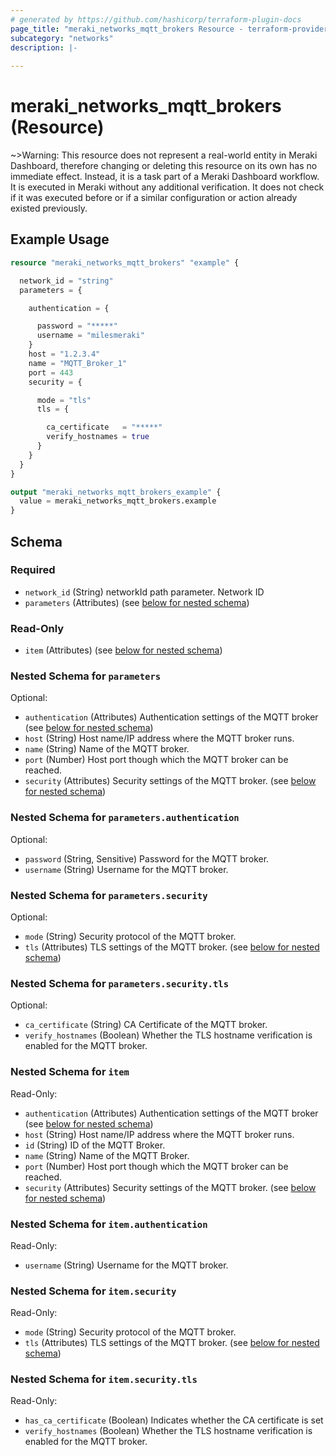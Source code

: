 ```yaml
---
# generated by https://github.com/hashicorp/terraform-plugin-docs
page_title: "meraki_networks_mqtt_brokers Resource - terraform-provider-meraki"
subcategory: "networks"
description: |-
  
---
```


# meraki_networks_mqtt_brokers (Resource)



~>Warning: This resource does not represent a real-world entity in Meraki Dashboard, therefore changing or deleting this resource on its own has no immediate effect. Instead, it is a task part of a Meraki Dashboard workflow. It is executed in Meraki without any additional verification. It does not check if it was executed before or if a similar configuration or action 
already existed previously.


## Example Usage

```terraform
resource "meraki_networks_mqtt_brokers" "example" {

  network_id = "string"
  parameters = {

    authentication = {

      password = "*****"
      username = "milesmeraki"
    }
    host = "1.2.3.4"
    name = "MQTT_Broker_1"
    port = 443
    security = {

      mode = "tls"
      tls = {

        ca_certificate   = "*****"
        verify_hostnames = true
      }
    }
  }
}

output "meraki_networks_mqtt_brokers_example" {
  value = meraki_networks_mqtt_brokers.example
}
```

<!-- schema generated by tfplugindocs -->
## Schema

### Required

- `network_id` (String) networkId path parameter. Network ID
- `parameters` (Attributes) (see [below for nested schema](#nestedatt--parameters))

### Read-Only

- `item` (Attributes) (see [below for nested schema](#nestedatt--item))

<a id="nestedatt--parameters"></a>
### Nested Schema for `parameters`

Optional:

- `authentication` (Attributes) Authentication settings of the MQTT broker (see [below for nested schema](#nestedatt--parameters--authentication))
- `host` (String) Host name/IP address where the MQTT broker runs.
- `name` (String) Name of the MQTT broker.
- `port` (Number) Host port though which the MQTT broker can be reached.
- `security` (Attributes) Security settings of the MQTT broker. (see [below for nested schema](#nestedatt--parameters--security))

<a id="nestedatt--parameters--authentication"></a>
### Nested Schema for `parameters.authentication`

Optional:

- `password` (String, Sensitive) Password for the MQTT broker.
- `username` (String) Username for the MQTT broker.


<a id="nestedatt--parameters--security"></a>
### Nested Schema for `parameters.security`

Optional:

- `mode` (String) Security protocol of the MQTT broker.
- `tls` (Attributes) TLS settings of the MQTT broker. (see [below for nested schema](#nestedatt--parameters--security--tls))

<a id="nestedatt--parameters--security--tls"></a>
### Nested Schema for `parameters.security.tls`

Optional:

- `ca_certificate` (String) CA Certificate of the MQTT broker.
- `verify_hostnames` (Boolean) Whether the TLS hostname verification is enabled for the MQTT broker.




<a id="nestedatt--item"></a>
### Nested Schema for `item`

Read-Only:

- `authentication` (Attributes) Authentication settings of the MQTT broker (see [below for nested schema](#nestedatt--item--authentication))
- `host` (String) Host name/IP address where the MQTT broker runs.
- `id` (String) ID of the MQTT Broker.
- `name` (String) Name of the MQTT Broker.
- `port` (Number) Host port though which the MQTT broker can be reached.
- `security` (Attributes) Security settings of the MQTT broker. (see [below for nested schema](#nestedatt--item--security))

<a id="nestedatt--item--authentication"></a>
### Nested Schema for `item.authentication`

Read-Only:

- `username` (String) Username for the MQTT broker.


<a id="nestedatt--item--security"></a>
### Nested Schema for `item.security`

Read-Only:

- `mode` (String) Security protocol of the MQTT broker.
- `tls` (Attributes) TLS settings of the MQTT broker. (see [below for nested schema](#nestedatt--item--security--tls))

<a id="nestedatt--item--security--tls"></a>
### Nested Schema for `item.security.tls`

Read-Only:

- `has_ca_certificate` (Boolean) Indicates whether the CA certificate is set
- `verify_hostnames` (Boolean) Whether the TLS hostname verification is enabled for the MQTT broker.
